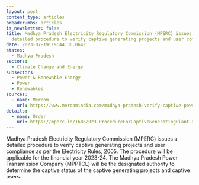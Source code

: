 ```yaml
---
layout: post
content_type: articles
breadcrumbs: articles
is_newsletter: false
title: Madhya Pradesh Electricity Regulatory Commission (MPERC) issues a
  detailed procedure to verify captive generating projects and user compliance
date: 2023-07-19T19:44:36.064Z
states:
  - Madhya Pradesh
sectors:
  - Climate Change and Energy
subsectors:
  - Power & Renewable Energy
  - Power
  - Renewables
sources:
  - name: Mercom
    url: https://www.mercomindia.com/madhya-pradesh-verify-captive-power-project-compliance
details:
  - name: Order
    url: https://mperc.in/16062023-ProcedureForCaptiveGeneratingPlant-Order-13-06-2023.pdf
---
```

Madhya Pradesh Electricity Regulatory Commission (MPERC) issues a detailed procedure to verify captive generating projects and user compliance as per the Electricity Rules, 2005. The procedure will be applicable for the financial year 2023-24. The Madhya Pradesh Power Transmission Company (MPPTCL) will be the designated authority to determine the captive status of the captive generating projects and captive users.
